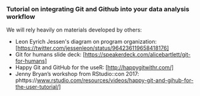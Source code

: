 ### Tutorial on integrating Git and Github into your data analysis workflow

We will rely heavily on materials developed by others:
- Leon Eyrich Jessen's diagram on program organization: [https://twitter.com/jessenleon/status/964236119658418176]
- Git for humans slide deck: [https://speakerdeck.com/alicebartlett/git-for-humans]
- Happy Git and GitHub for the useR: [http://happygitwithr.com/]
- Jenny Bryan’s workshop from RStudio::con 2017: phttps://www.rstudio.com/resources/videos/happy-git-and-gihub-for-the-user-tutorial/]



